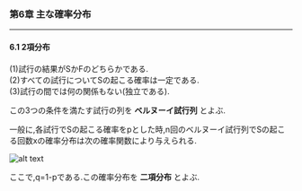 ### 第6章 主な確率分布  
---
  
#### 6.1 2項分布  

(1)試行の結果がSかFのどちらかである.  
(2)すべての試行についてSの起こる確率は一定である.  
(3)試行の間では何の関係もない(独立である).  

この3つの条件を満たす試行の列を **ベルヌーイ試行列** とよぶ.  

一般に,各試行でSの起こる確率をpとした時,n回のベルヌーイ試行列でSの起こる回数xの確率分布は次の確率関数により与えられる.  

![alt text](http://chart.apis.google.com/chart?cht=tx&chl=p(x)=\\begin{eqnarray}{}_nC_x\\end{eqnarray}p^{x}q^{n-x})  

ここで,q=1-pである.この確率分布を **二項分布** とよぶ.  



